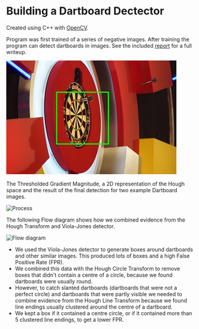 # Building a Dartboard Dectector

Created using C++ with [OpenCV](http://opencv.org/).

Program was first trained of a series of negative images. After training the program can detect dartboards in images. See the included [report](report.pdf) for a full writeup.

![Ouput image](images/dart12-final.jpg "Dart board detected")

The Thresholded Gradient Magnitude, a 2D representation of the Hough space and the result of the final detection for two example Dartboard images.

![Process](images/pp.png "Process")

The following Flow diagram shows how we combined evidence from the Hough Transform and Viola-Jones detector.

![Flow diagram](images/flow-diagram.png "Flow diagram")

- We used the Viola-Jones detector to generate boxes around dartboards and other similar images. This produced lots of boxes and a high False Positive Rate (FPR).
- We combined this data with the Hough Circle Transform to remove boxes that didn’t contain a centre of a circle, because we found dartboards were usually round.
- However, to catch slanted dartboards (dartboards that were not a perfect circle) and dartboards that were partly visible we needed to combine evidence from the Hough Line Transform because we found line endings usually clustered around the centre of a dartboard.
- We kept a box if it contained a centre circle, or if it contained more than 5 clustered line endings, to get a lower FPR.